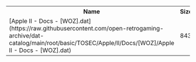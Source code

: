<table>
<tr><th>Name</th><th>Size</th></tr>
<tr><td>[Apple II - Docs - [WOZ].dat](https://raw.githubusercontent.com/open-retrogaming-archive/dat-catalog/main/root/basic/TOSEC/Apple/II/Docs/[WOZ]/Apple II - Docs - [WOZ].dat)</td><td>843</td></tr>
</table>
